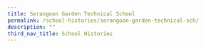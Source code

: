 ```yaml
---
title: Serangoon Garden Technical School
permalink: /school-histories/serangoon-garden-technical-sch/
description: ""
third_nav_title: School Histories
---
```


